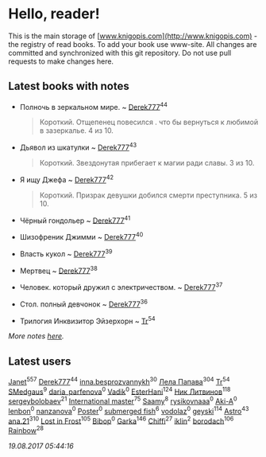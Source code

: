 # Hello, reader!
This is the main storage of [www.knigopis.com](http://www.knigopis.com) - the registry of read books.
To add your book use www-site. All changes are committed and synchronized with this git repository.
Do not use pull requests to make changes here.


## Latest books with notes
* Полночь в зеркальном мире. ~ [Derek777](users/153/15386028-yandex)<sup>44</sup>
    > Короткий. Отщепенец повесился . что бы вернуться к любимой в зазеркалье. 4 из 10.

* Дьявол из шкатулки ~ [Derek777](users/153/15386028-yandex)<sup>43</sup>
    > Короткий. Звездонутая прибегает к магии ради славы. 3 из 10.

* Я ищу Джефа ~ [Derek777](users/153/15386028-yandex)<sup>42</sup>
    > Короткий. Призрак девушки добился смерти преступника. 5 из 10.

* Чёрный гондольер ~ [Derek777](users/153/15386028-yandex)<sup>41</sup>

* Шизофреник Джимми ~ [Derek777](users/153/15386028-yandex)<sup>40</sup>

* Власть кукол ~ [Derek777](users/153/15386028-yandex)<sup>39</sup>

* Мертвец ~ [Derek777](users/153/15386028-yandex)<sup>38</sup>

* Человек. который дружил с электричеством. ~ [Derek777](users/153/15386028-yandex)<sup>37</sup>

* Стол. полный девчонок ~ [Derek777](users/153/15386028-yandex)<sup>36</sup>

* Трилогия Инквизитор Эйзерхорн ~ [Tr](users/122/12282474-vkontakte)<sup>54</sup>


_More notes [here](latest_books_with_notes.md)._


## Latest users
[Janet](users/108/108113656204404967440-google)<sup>557</sup> 
[Derek777](users/153/15386028-yandex)<sup>44</sup> 
[inna.besprozvannykh](users/733/73323849-yandex)<sup>30</sup> 
[Лела Папава](users/761/76187635-vkontakte)<sup>304</sup> 
[Tr](users/122/12282474-vkontakte)<sup>54</sup> 
[SMedgaus](users/162/162444669-vkontakte)<sup>9</sup> 
[daria_parfenova](users/385/3856663-vkontakte)<sup>0</sup> 
[Vadik](users/113/113276117639820843949-google)<sup>0</sup> 
[EsterHani](users/305/30558181-vkontakte)<sup>124</sup> 
[Ник Литвинов](users/241/241974816-vkontakte)<sup>118</sup> 
[sergeybolobaev](users/379/37918255-vkontakte)<sup>21</sup> 
[International master](users/741/74140988-vkontakte)<sup>75</sup> 
[Saamy](users/115/115226508-vkontakte)<sup>8</sup> 
[rysikovnaaa](users/132/132828861-vkontakte)<sup>0</sup> 
[Aki-A](users/217/217955551-vkontakte)<sup>0</sup> 
[lenbon](users/152/1528310424149493-facebook)<sup>0</sup> 
[nanzanova](users/112/11205797-vkontakte)<sup>0</sup> 
[Poster](users/192/192099707915275-facebook)<sup>0</sup> 
[submerged fish](users/471/471364154-yandex)<sup>6</sup> 
[vodolaz](users/100/100814312071069684938-google)<sup>0</sup> 
[geyski](users/221/221959664-vkontakte)<sup>114</sup> 
[Astro](users/282/282662025-vkontakte)<sup>43</sup> 
[ana.21](users/107/107655526900000657481-google)<sup>310</sup> 
[Lost in Frost](users/103/103293621948650602575-google)<sup>105</sup> 
[Bibop](users/144/144126479514349-facebook)<sup>0</sup> 
[Garka](users/115/115753719718250012620-google)<sup>146</sup> 
[Chiffi](users/105/105831994080785626680-google)<sup>27</sup> 
[iklin](users/160/1602268389844908-facebook)<sup>2</sup> 
[borodach](users/157/15706320-vkontakte)<sup>106</sup> 
[Rainbow](users/109/109787328219839805802-google)<sup>28</sup> 


_19.08.2017 05:44:16_
